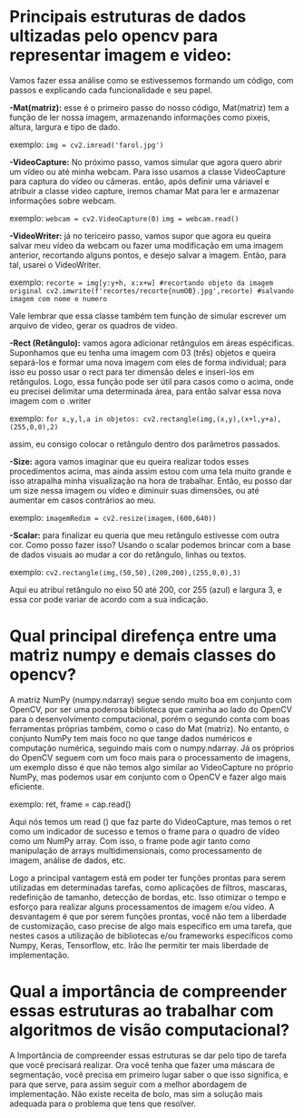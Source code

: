# Principais estruturas de dados ultizadas pelo opencv para representar imagem e video:

Vamos fazer essa análise como se estivessemos formando um código, com passos e explicando cada funcionalidade e seu papel.


**-Mat(matriz):**
esse é o primeiro passo do nosso código, Mat(matriz) tem a função de ler nossa imagem, armazenando informações como pixeis, altura, largura e tipo de dado.

exemplo: ```img = cv2.imread('farol.jpg')```


**-VideoCapture:**
No próximo passo, vamos simular que agora quero abrir um vídeo ou até minha webcam. Para isso  usamos a classe VideoCapture para captura do vídeo ou câmeras. então, após definir uma váriavel e atribuir a classe video capture, iremos chamar Mat para ler e armazenar informações sobre webcam. 

exemplo: ```webcam = cv2.VideoCapture(0)``` 
         ```img = webcam.read()```
            

**-VideoWriter:**
já no tericeiro passo, vamos supor que agora eu queira salvar meu vídeo da webcam ou fazer uma modificação em uma imagem anterior, recortando alguns pontos, e desejo salvar a imagem. Então, para tal, usarei o VideoWriter.

exemplo: ```recorte = img[y:y+h, x:x+w] #recortando objeto da imagem original cv2.imwrite(f'recortes/recorte{numOB}.jpg',recorte) #salvando imagem com nome e numero```

Vale lembrar que essa classe também tem função de simular escrever um arquivo de video, gerar os quadros de video.

**-Rect (Retângulo):**
vamos agora adicionar retângulos em áreas espécificas. Suponhamos que eu tenha uma imagem com 03 (três) objetos e queira separá-los e formar uma nova imagem com eles de forma individual; para isso eu posso usar o rect para ter dimensão deles e inseri-los em retângulos. Logo, essa função pode ser útil para casos como o acima, onde eu precisei delimitar uma determinada área, para então salvar essa nova imagem com o .writer

exemplo: ```for x,y,l,a in objetos: cv2.rectangle(img,(x,y),(x+l,y+a),(255,0,0),2) ```

assim, eu consigo colocar o retângulo dentro dos parâmetros passados.

**-Size:**
agora vamos imaginar que eu queira realizar todos esses procedimentos acima, mas ainda assim estou com uma tela muito grande e isso atrapalha minha visualização na hora de trabalhar. Então, eu posso dar um size nessa imagem ou vídeo e diminuir suas dimensões, ou até aumentar em casos contrários ao meu.

exemplo:  ```imagemRedim = cv2.resize(imagem,(600,640))```

**-Scalar:**
para finalizar eu queria que meu retângulo estivesse com outra cor. Como posso fazer isso? Usando o scalar podemos brincar com a base de dados visuais ao mudar a cor do retângulo, linhas ou textos.

exemplo: ```cv2.rectangle(img,(50,50),(200,200),(255,0,0),3)```

Aqui eu atribuí retângulo no eixo 50 até 200, cor 255 (azul) e largura 3, e essa cor pode variar de acordo com a sua indicação.



# Qual principal direfença entre uma matriz numpy e demais classes do opencv?


A matriz NumPy (numpy.ndarray) segue sendo muito boa em conjunto com OpenCV, por ser uma poderosa biblioteca que caminha ao lado do OpenCV para o desenvolvimento computacional, porém o segundo conta com boas ferramentas próprias também, como o caso do Mat (matriz). No entanto, o conjunto NumPy tem mais foco no que tange dados numéricos e computação numérica, seguindo mais com o numpy.ndarray. Já os próprios do OpenCV seguem com um foco mais para o processamento de imagens, um exemplo disso é que não temos algo similar ao VideoCapture no próprio NumPy, mas podemos usar em conjunto com o OpenCV e fazer algo mais eficiente.

exemplo: ret, frame = cap.read()

Aqui nós temos um read () que faz parte do VideoCapture, mas temos o ret como um indicador de sucesso e temos o frame para o quadro de vídeo como um NumPy array. Com isso, o frame pode agir tanto como manipulação de arrays multidimensionais, como processamento de imagem,  análise de dados, etc.

Logo a principal vantagem está em poder ter funções prontas para serem utilizadas em determinadas tarefas, como aplicações de filtros, mascaras, redefinição de tamanho, detecção de bordas, etc. Isso otimizar o tempo e esforço para realizar alguns processamentos de imagem e/ou vídeo. A desvantagem é que por serem funções prontas, você não tem a liberdade de customização, caso precise de algo mais específico em uma tarefa, que nestes casos a utilização de bibliotecas e/ou frameworks específicos como Numpy, Keras, Tensorflow, etc. Irão lhe permitir ter mais liberdade de implementação.

# Qual a importância de compreender essas estruturas ao trabalhar com algoritmos de visão computacional?

A Importância de compreender essas estruturas se dar pelo tipo de tarefa que você precisará realizar. Ora você tenha que fazer uma máscara de segmentação, você precisa em primeiro lugar saber o que isso significa, e para que serve,  para assim seguir com a melhor abordagem de implementação. Não existe receita de bolo, mas sim a solução mais adequada para o problema que tens que resolver.
